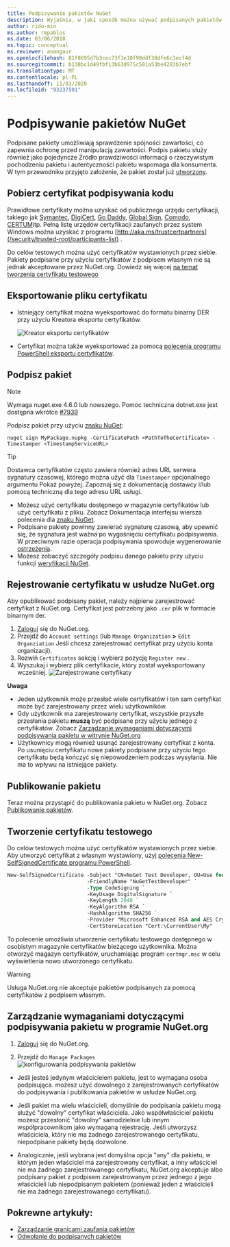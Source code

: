 ```yaml
---
title: Podpisywanie pakietów NuGet
description: Wyjaśnia, w jaki sposób można używać podpisanych pakietów, aby umożliwić weryfikację integralności zawartości.
author: rido-min
ms.author: rmpablos
ms.date: 03/06/2018
ms.topic: conceptual
ms.reviewer: anangaur
ms.openlocfilehash: 81f8695d7b3cec73f3e18f90ddf38dfe6c3ecf4d
ms.sourcegitcommit: b138bc1d49fbf13b63d975c581a53be4283b7ebf
ms.translationtype: MT
ms.contentlocale: pl-PL
ms.lasthandoff: 11/03/2020
ms.locfileid: "93237591"
---
```

# <a name="signing-nuget-packages"></a>Podpisywanie pakietów NuGet

Podpisane pakiety umożliwiają sprawdzenie spójności zawartości, co zapewnia ochronę przed manipulacją zawartości. Podpis pakietu służy również jako pojedyncze Źródło prawdziwości informacji o rzeczywistym pochodzeniu pakietu i autentyczności pakietu wspomaga dla konsumenta. W tym przewodniku przyjęto założenie, że pakiet został już [utworzony](creating-a-package.md).

## <a name="get-a-code-signing-certificate"></a>Pobierz certyfikat podpisywania kodu

Prawidłowe certyfikaty można uzyskać od publicznego urzędu certyfikacji, takiego jak [Symantec](https://trustcenter.websecurity.symantec.com/process/trust/productOptions?productType=SoftwareValidationClass3), [DigiCert](https://www.digicert.com/code-signing/), [Go Daddy](https://www.godaddy.com/web-security/code-signing-certificate), [Global Sign](https://www.globalsign.com/en/code-signing-certificate/), [Comodo](https://www.comodo.com/e-commerce/code-signing/code-signing-certificate.php), [CERTUM](https://www.certum.eu/certum/cert,offer_en_open_source_cs.xml)itp. Pełną listę urzędów certyfikacji zaufanych przez system Windows można uzyskać z programu [http://aka.ms/trustcertpartners](/security/trusted-root/participants-list) .

Do celów testowych można użyć certyfikatów wystawionych przez siebie. Pakiety podpisane przy użyciu certyfikatów z podpisem własnym nie są jednak akceptowane przez NuGet.org. Dowiedz się więcej [na temat tworzenia certyfikatu testowego](#create-a-test-certificate)

## <a name="export-the-certificate-file"></a>Eksportowanie pliku certyfikatu

* Istniejący certyfikat można wyeksportować do formatu binarny DER przy użyciu Kreatora eksportu certyfikatów.

  ![Kreator eksportu certyfikatów](../reference/media/CertificateExportWizard.png)

* Certyfikat można także wyeksportować za pomocą [polecenia programu PowerShell eksportu certyfikatów](/powershell/module/pkiclient/export-certificate).

## <a name="sign-the-package"></a>Podpisz pakiet

> [!note]
> Wymaga nuget.exe 4.6.0 lub nowszego. Pomoc techniczna dotnet.exe jest dostępna wkrótce [#7939](https://github.com/NuGet/Home/issues/7939)

Podpisz pakiet przy użyciu [znaku NuGet](../reference/cli-reference/cli-ref-sign.md):

```cli
nuget sign MyPackage.nupkg -CertificatePath <PathToTheCertificate> -Timestamper <TimestampServiceURL>
```

> [!Tip]
> Dostawca certyfikatów często zawiera również adres URL serwera sygnatury czasowej, którego można użyć dla `Timestamper` opcjonalnego argumentu Pokaż powyżej. Zapoznaj się z dokumentacją dostawcy i/lub pomocą techniczną dla tego adresu URL usługi.

* Możesz użyć certyfikatu dostępnego w magazynie certyfikatów lub użyć certyfikatu z pliku. Zobacz Dokumentacja interfejsu wiersza polecenia dla [znaku NuGet](../reference/cli-reference/cli-ref-sign.md).
* Podpisane pakiety powinny zawierać sygnaturę czasową, aby upewnić się, że sygnatura jest ważna po wygaśnięciu certyfikatu podpisywania. W przeciwnym razie operacja podpisywania spowoduje wygenerowanie [ostrzeżenia](../reference/errors-and-warnings/NU3002.md).
* Możesz zobaczyć szczegóły podpisu danego pakietu przy użyciu funkcji [weryfikacji NuGet](../reference/cli-reference/cli-ref-verify.md).

## <a name="register-the-certificate-on-nugetorg"></a>Rejestrowanie certyfikatu w usłudze NuGet.org

Aby opublikować podpisany pakiet, należy najpierw zarejestrować certyfikat z NuGet.org. Certyfikat jest potrzebny jako `.cer` plik w formacie binarnym der.

1. [Zaloguj](https://www.nuget.org/users/account/LogOn?returnUrl=%2F) się do NuGet.org.
1. Przejdź do `Account settings` (lub `Manage Organization` **>** `Edit Organziation` Jeśli chcesz zarejestrować certyfikat przy użyciu konta organizacji).
1. Rozwiń `Certificates` sekcję i wybierz pozycję `Register new` .
1. Wyszukaj i wybierz plik certyfikacie, który został wyeksportowany wcześniej.
  ![Zarejestrowane certyfikaty](../reference/media/registered-certs.png)

**Uwaga**
* Jeden użytkownik może przesłać wiele certyfikatów i ten sam certyfikat może być zarejestrowany przez wielu użytkowników.
* Gdy użytkownik ma zarejestrowany certyfikat, wszystkie przyszłe przesłania pakietu **muszą** być podpisane przy użyciu jednego z certyfikatów. Zobacz [Zarządzanie wymaganiami dotyczącymi podpisywania pakietu w witrynie NuGet.org](#manage-signing-requirements-for-your-package-on-nugetorg)
* Użytkownicy mogą również usunąć zarejestrowany certyfikat z konta. Po usunięciu certyfikatu nowe pakiety podpisane przy użyciu tego certyfikatu będą kończyć się niepowodzeniem podczas wysyłania. Nie ma to wpływu na istniejące pakiety.

## <a name="publish-the-package"></a>Publikowanie pakietu

Teraz można przystąpić do publikowania pakietu w NuGet.org. Zobacz [Publikowanie pakietów](../nuget-org/Publish-a-package.md).

## <a name="create-a-test-certificate"></a>Tworzenie certyfikatu testowego

Do celów testowych można użyć certyfikatów wystawionych przez siebie. Aby utworzyć certyfikat z własnym wystawiony, użyj [polecenia New-SelfSignedCertificate programu PowerShell](/powershell/module/pkiclient/new-selfsignedcertificate).

```ps
New-SelfSignedCertificate -Subject "CN=NuGet Test Developer, OU=Use for testing purposes ONLY" `
                          -FriendlyName "NuGetTestDeveloper" `
                          -Type CodeSigning `
                          -KeyUsage DigitalSignature `
                          -KeyLength 2048 `
                          -KeyAlgorithm RSA `
                          -HashAlgorithm SHA256 `
                          -Provider "Microsoft Enhanced RSA and AES Cryptographic Provider" `
                          -CertStoreLocation "Cert:\CurrentUser\My" 
```

To polecenie umożliwia utworzenie certyfikatu testowego dostępnego w osobistym magazynie certyfikatów bieżącego użytkownika. Można otworzyć magazyn certyfikatów, uruchamiając program `certmgr.msc` w celu wyświetlenia nowo utworzonego certyfikatu.

> [!Warning]
> Usługa NuGet.org nie akceptuje pakietów podpisanych za pomocą certyfikatów z podpisem własnym.

## <a name="manage-signing-requirements-for-your-package-on-nugetorg"></a>Zarządzanie wymaganiami dotyczącymi podpisywania pakietu w programie NuGet.org
1. [Zaloguj](https://www.nuget.org/users/account/LogOn?returnUrl=%2F) się do NuGet.org.

1. Przejdź do `Manage Packages`  
    ![ konfigurowania podpisywania pakietów](../reference/media/configure-package-signers.png)

* Jeśli jesteś jedynym właścicielem pakietu, jest to wymagana osoba podpisująca. możesz użyć dowolnego z zarejestrowanych certyfikatów do podpisywania i publikowania pakietów w usłudze NuGet.org.

* Jeśli pakiet ma wielu właścicieli, domyślnie do podpisania pakietu mogą służyć "dowolny" certyfikat właściciela. Jako współwłaściciel pakietu możesz przesłonić "dowolny" samodzielnie lub innym współpracownikom jako wymaganą rejestrację. Jeśli utworzysz właściciela, który nie ma żadnego zarejestrowanego certyfikatu, niepodpisane pakiety będą dozwolone. 

* Analogicznie, jeśli wybrana jest domyślna opcja "any" dla pakietu, w którym jeden właściciel ma zarejestrowany certyfikat, a inny właściciel nie ma żadnego zarejestrowanego certyfikatu, NuGet.org akceptuje albo podpisany pakiet z podpisem zarejestrowanym przez jednego z jego właścicieli lub niepodpisanym pakietem (ponieważ jeden z właścicieli nie ma żadnego zarejestrowanego certyfikatu).

## <a name="related-articles"></a>Pokrewne artykuły:

- [Zarządzanie granicami zaufania pakietów](../consume-packages/installing-signed-packages.md)
- [Odwołanie do podpisanych pakietów](../reference/Signed-Packages-Reference.md)